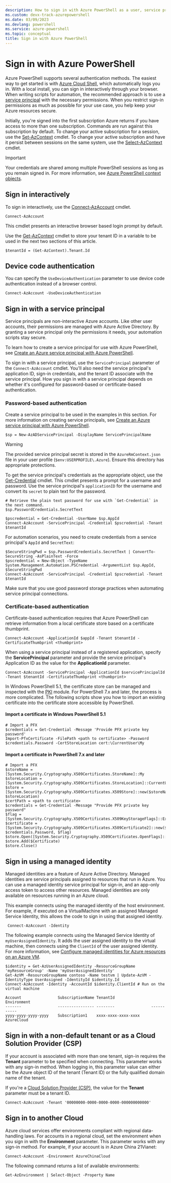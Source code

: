 ```yaml
---
description: How to sign in with Azure PowerShell as a user, service principal, or with managed identities for Azure resources.
ms.custom: devx-track-azurepowershell
ms.date: 03/09/2023
ms.devlang: powershell
ms.service: azure-powershell
ms.topic: conceptual
title: Sign in with Azure PowerShell
---
```


# Sign in with Azure PowerShell

Azure PowerShell supports several authentication methods. The easiest way to get started is with
[Azure Cloud Shell](/azure/cloud-shell/overview), which automatically logs you in. With a local
install, you can sign in interactively through your browser. When writing scripts for automation,
the recommended approach is to use a [service principal](create-azure-service-principal-azureps.md)
with the necessary permissions. When you restrict sign-in permissions as much as possible for your
use case, you help keep your Azure resources secure.

Initially, you're signed into the first subscription Azure returns if you have access to more than
one subscription. Commands are run against this subscription by default. To change your active
subscription for a session, use the [Set-AzContext](/powershell/module/az.accounts/set-azcontext)
cmdlet. To change your active subscription and have it persist between sessions on the same system,
use the [Select-AzContext](/powershell/module/az.accounts/select-azcontext) cmdlet.

> [!IMPORTANT]
> Your credentials are shared among multiple PowerShell sessions as long as you remain signed in.
> For more information, see [Azure PowerShell context objects](context-persistence.md).

## Sign in interactively

To sign in interactively, use the
[Connect-AzAccount](/powershell/module/az.accounts/connect-azaccount) cmdlet.

```azurepowershell
Connect-AzAccount
```

This cmdlet presents an interactive browser based login prompt by default.

Use the [Get-AzContext](/powershell/module/az.accounts/get-azcontext) cmdlet to store your tenant ID
in a variable to be used in the next two sections of this article.

```azurepowershell-interactive
$tenantId = (Get-AzContext).Tenant.Id
```

## Device code authentication

You can specify the `UseDeviceAuthentication` parameter to use device code authentication instead of
a browser control.

```azurepowershell-interactive
Connect-AzAccount -UseDeviceAuthentication
```

## Sign in with a service principal

Service principals are non-interactive Azure accounts. Like other user accounts, their permissions
are managed with Azure Active Directory. By granting a service principal only the permissions it
needs, your automation scripts stay secure.

To learn how to create a service principal for use with Azure PowerShell, see
[Create an Azure service principal with Azure PowerShell](create-azure-service-principal-azureps.md).

To sign in with a service principal, use the `ServicePrincipal` parameter of the `Connect-AzAccount`
cmdlet. You'll also need the service principal's application ID, sign-in credentials, and the tenant
ID associate with the service principal. How you sign in with a service principal depends on whether
it's configured for password-based or certificate-based authentication.

### Password-based authentication

Create a service principal to be used in the examples in this section. For more information on
creating service principals, see
[Create an Azure service principal with Azure PowerShell](/powershell/azure/create-azure-service-principal-azureps).

```azurepowershell-interactive
$sp = New-AzADServicePrincipal -DisplayName ServicePrincipalName
```

> [!WARNING]
> The provided service principal secret is stored in the `AzureRmContext.json` file in your user
> profile (`$env:USERPROFILE\.Azure`). Ensure this directory has appropriate protections.

To get the service principal's credentials as the appropriate object, use the
[Get-Credential](/powershell/module/microsoft.powershell.security/get-credential) cmdlet. This
cmdlet presents a prompt for a username and password. Use the service principal's `applicationID`
for the username and convert its `secret` to plain text for the password.

```azurepowershell-interactive
# Retrieve the plain text password for use with `Get-Credential` in the next command.
$sp.PasswordCredentials.SecretText

$pscredential = Get-Credential -UserName $sp.AppId
Connect-AzAccount -ServicePrincipal -Credential $pscredential -Tenant $tenantId
```

For automation scenarios, you need to create credentials from a service principal's `AppId` and
`SecretText`:

```azurepowershell-interactive
$SecureStringPwd = $sp.PasswordCredentials.SecretText | ConvertTo-SecureString -AsPlainText -Force
$pscredential = New-Object -TypeName System.Management.Automation.PSCredential -ArgumentList $sp.AppId, $SecureStringPwd
Connect-AzAccount -ServicePrincipal -Credential $pscredential -Tenant $tenantId
```

Make sure that you use good password storage practices when automating service principal connections.

### Certificate-based authentication

Certificate-based authentication requires that Azure PowerShell can retrieve information from a
local certificate store based on a certificate thumbprint.

```azurepowershell-interactive
Connect-AzAccount -ApplicationId $appId -Tenant $tenantId -CertificateThumbprint <thumbprint>
```

When using a service principal instead of a registered application, specify the **ServicePrincipal**
parameter and provide the service principal's Application ID as the value for the **ApplicationId**
parameter.

```azurepowershell-interactive
Connect-AzAccount -ServicePrincipal -ApplicationId $servicePrincipalId -Tenant $tenantId -CertificateThumbprint <thumbprint>
```

In Windows PowerShell 5.1, the certificate store can be managed and inspected with the
[PKI](/powershell/module/pki) module. For PowerShell 7.x and later, the process is more complicated.
The following scripts show you how to import an existing certificate into the certificate store
accessible by PowerShell.

#### Import a certificate in Windows PowerShell 5.1

```powershell-interactive
# Import a PFX
$credentials = Get-Credential -Message 'Provide PFX private key password'
Import-PfxCertificate -FilePath <path to certificate> -Password $credentials.Password -CertStoreLocation cert:\CurrentUser\My
```

#### Import a certificate in PowerShell 7.x and later

```powershell-interactive
# Import a PFX
$storeName = [System.Security.Cryptography.X509Certificates.StoreName]::My
$storeLocation = [System.Security.Cryptography.X509Certificates.StoreLocation]::CurrentUser
$store = [System.Security.Cryptography.X509Certificates.X509Store]::new($storeName, $storeLocation)
$certPath = <path to certificate>
$credentials = Get-Credential -Message "Provide PFX private key password"
$flag = [System.Security.Cryptography.X509Certificates.X509KeyStorageFlags]::Exportable
$certificate = [System.Security.Cryptography.X509Certificates.X509Certificate2]::new($certPath, $credentials.Password, $flag)
$store.Open([System.Security.Cryptography.X509Certificates.OpenFlags]::ReadWrite)
$store.Add($Certificate)
$store.Close()
```

## Sign in using a managed identity

Managed identities are a feature of Azure Active Directory. Managed identities are service
principals assigned to resources that run in Azure. You can use a managed identity service principal
for sign-in, and an app-only access token to access other resources. Managed identities are only
available on resources running in an Azure cloud.

This example connects using the managed identity of the host environment. For example, if executed
on a VirtualMachine with an assigned Managed Service Identity, this allows the code to sign in using
that assigned identity.

```azurepowershell-interactive
 Connect-AzAccount -Identity
```

The following example connects using the Managed Service Identity of `myUserAssignedIdentity`. It
adds the user assigned identity to the virtual machine, then connects using the `ClientId` of the
user assigned identity. For more information, see
[Configure managed identities for Azure resources on an Azure VM](/azure/active-directory/managed-identities-azure-resources/qs-configure-powershell-windows-vm).

```azurepowershell-interactive
$identity = Get-AzUserAssignedIdentity -ResourceGroupName 'myResourceGroup' -Name 'myUserAssignedIdentity'
Get-AzVM -ResourceGroupName contoso -Name testvm | Update-AzVM -IdentityType UserAssigned -IdentityId $identity.Id
Connect-AzAccount -Identity -AccountId $identity.ClientId # Run on the virtual machine

Account                SubscriptionName TenantId                Environment
-------                ---------------- --------                -----------
yyyy-yyyy-yyyy-yyyy    Subscription1    xxxx-xxxx-xxxx-xxxx     AzureCloud
```

## Sign in with a non-default tenant or as a Cloud Solution Provider (CSP)

If your account is associated with more than one tenant, sign-in requires the **Tenant** parameter
to be specified when connecting. This parameter works with any sign-in method. When logging in, this
parameter value can either be the Azure object ID of the tenant (Tenant ID) or the fully qualified
domain name of the tenant.

If you're a [Cloud Solution Provider (CSP)](https://azure.microsoft.com/offers/ms-azr-0145p/), the
value for the **Tenant** parameter must be a tenant ID.

```azurepowershell-interactive
Connect-AzAccount -Tenant '00000000-0000-0000-0000-000000000000'
```

## Sign in to another Cloud

Azure cloud services offer environments compliant with regional data-handling laws. For accounts in
a regional cloud, set the environment when you sign in with the **Environment** parameter. This
parameter works with any sign-in method. For example, if your account is in Azure China 21Vianet:

```azurepowershell-interactive
Connect-AzAccount -Environment AzureChinaCloud
```

The following command returns a list of available environments:

```azurepowershell-interactive
Get-AzEnvironment | Select-Object -Property Name
```
